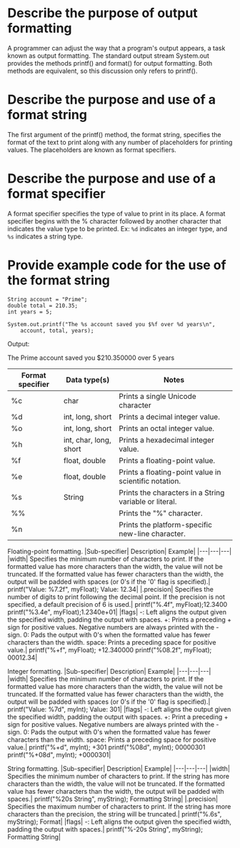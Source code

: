 # Describe the purpose of output formatting 
A programmer can adjust the way that a program's output appears, a task known as output formatting.
The standard output stream System.out provides the methods printf() and format() for output formatting. 
Both methods are equivalent, so this discussion only refers to printf().

# Describe the purpose and use of a format string
The first argument of the printf() method, the format string, specifies the format of the text to print along with any number of placeholders for printing values. 
The placeholders are known as format specifiers.

# Describe the purpose and use of a format specifier
A format specifier specifies the type of value to print in its place.
A format specifier begins with the % character followed by another character that indicates the value type to be printed.
Ex: `%d` indicates an integer type, and `%s` indicates a string type.

# Provide example code for the use of the format string
```
String account = "Prime";
double total = 210.35;
int years = 5;

System.out.printf("The %s account saved you $%f over %d years\n",
    account, total, years);

```
Output:

The Prime account saved 
you $210.350000 over 5 
years



|Format specifier |	Data type(s) | Notes
|---|---|---|
|%c|	char|	Prints a single Unicode character|
|%d|	int, long, short|	Prints a decimal integer value.|
|%o|	int, long, short|	Prints an octal integer value.|
|%h|	int, char, long, short|	Prints a hexadecimal integer value.|
|%f|	float, double|	Prints a floating-point value.|
|%e|	float, double|	Prints a floating-point value in scientific notation.|
|%s|	String|	Prints the characters in a String variable or literal.|
|%%|		|Prints the "%" character.|
|%n|		|Prints the platform-specific new-line character.|

Floating-point formatting.
|Sub-specifier|	Description|	Example|
|---|---|---|
|width|	Specifies the minimum number of characters to print. If the formatted value has more characters than the width, the value will not be truncated. If the formatted value has fewer characters than the width, the output will be padded with spaces (or 0's if the '0' flag is specified).|	printf("Value: %7.2f", myFloat); Value:   12.34|
|.precision|	Specifies the number of digits to print following the decimal point. If the precision is not specified, a default precision of 6 is used.|	printf("%.4f", myFloat);12.3400 printf("%3.4e", myFloat);1.2340e+01|
|flags|	-: Left aligns the output given the specified width, padding the output with spaces. +: Prints a preceding + sign for positive values. Negative numbers are always printed with the - sign. 0: Pads the output with 0's when the formatted value has fewer characters than the width. space: Prints a preceding space for positive value.|	printf("%+f", myFloat); +12.340000 printf("%08.2f", myFloat); 00012.34|

Integer formatting.
|Sub-specifier|	Description|	Example|
|---|---|---|
|width|	Specifies the minimum number of characters to print. If the formatted value has more characters than the width, the value will not be truncated. If the formatted value has fewer characters than the width, the output will be padded with spaces (or 0's if the '0' flag is specified).|	printf("Value: %7d", myInt); Value:     301|
|flags|	-: Left aligns the output given the specified width, padding the output with spaces. +: Print a preceding + sign for positive values. Negative numbers are always printed with the - sign. 0: Pads the output with 0's when the formatted value has fewer characters than the width. space: Prints a preceding space for positive value.|	printf("%+d", myInt); +301 printf("%08d", myInt); 00000301 printf("%+08d", myInt); +0000301|

String formatting.
|Sub-specifier|	Description|	Example|
|---|---|---|
|width|	Specifies the minimum number of characters to print. If the string has more characters than the width, the value will not be truncated. If the formatted value has fewer characters than the width, the output will be padded with spaces.|	printf("%20s String", myString); Formatting String|
|.precision|	Specifies the maximum number of characters to print. If the string has more characters than the precision, the string will be truncated.| printf("%.6s", myString); Format|
|flags|	-: Left aligns the output given the specified width, padding the output with spaces.|	printf("%-20s String", myString); Formatting           String|
